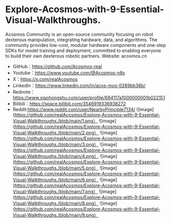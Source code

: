 # Explore-Acosmos-with-9-Essential-Visual-Walkthroughs.
Acosmos Community is an open-source community focusing on robot dexterous manipulation, integrating hardware, data, and algorithms. The community provides low-cost, modular hardware components and one-step SDKs for model training and deployment, committed to enabling everyone to build their own dexterous robotic partners. Website: acosmos.cn
- GitHub：https://github.com/Acosmos-real
- Youtube：https://www.youtube.com/@Acosmos-n8v
- X：https://x.com/realAcosmos
- LinkedIn：https://www.linkedin.com/in/acos-mos-0289bb36b/
- Rednote：https://www.xiaohongshu.com/user/profile/684117a1000000001b022151
- Bilibili：https://space.bilibili.com/3546919336938272
- Reddit:https://www.reddit.com/user/NearbyPrinciple7134/
![image](https://github.com/realAcosmos/Explore-Acosmos-with-9-Essential-Visual-Walkthroughs./blob/main/1.png）
![image](https://github.com/realAcosmos/Explore-Acosmos-with-9-Essential-Visual-Walkthroughs./blob/main/2.png）
![image](https://github.com/realAcosmos/Explore-Acosmos-with-9-Essential-Visual-Walkthroughs./blob/main/3.png）
![image](https://github.com/realAcosmos/Explore-Acosmos-with-9-Essential-Visual-Walkthroughs./blob/main/4.png）
![image](https://github.com/realAcosmos/Explore-Acosmos-with-9-Essential-Visual-Walkthroughs./blob/main/5.png）
![image](https://github.com/realAcosmos/Explore-Acosmos-with-9-Essential-Visual-Walkthroughs./blob/main/6.png）
![image](https://github.com/realAcosmos/Explore-Acosmos-with-9-Essential-Visual-Walkthroughs./blob/main/7.png）
![image](https://github.com/realAcosmos/Explore-Acosmos-with-9-Essential-Visual-Walkthroughs./blob/main/8.png）
![image](https://github.com/realAcosmos/Explore-Acosmos-with-9-Essential-Visual-Walkthroughs./blob/main/9.png）
